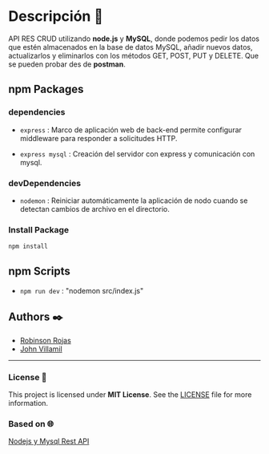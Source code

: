 # Descripción 📃

API RES CRUD utilizando **node.js** y **MySQL**, donde podemos pedir los datos que estén almacenados en la base de datos MySQL, añadir nuevos datos, actualizarlos y eliminarlos con los métodos GET, POST, PUT y DELETE. Que se pueden probar des de **postman**.

## npm Packages

### dependencies

- `express` : Marco de aplicación web de back-end permite configurar middleware para responder a solicitudes HTTP.

- `express mysql` : Creación del servidor con express y comunicación con mysql.

### devDependencies

- `nodemon` : Reiniciar automáticamente la aplicación de nodo cuando se detectan cambios de archivo en el directorio.

### Install Package

```bash
npm install
```

## npm Scripts

- `npm run dev` : "nodemon src/index.js"

## Authors ✒️

- [Robinson Rojas](https://github.com/RobinsonRojas)
- [John Villamil](https://github.com/jdsvg)

---

### License 📝

This project is licensed under **MIT License**. See the [LICENSE](LICENSE) file for more information.

### Based on 🌐

[Nodejs y Mysql Rest API](https://www.youtube.com/watch?v=p8CoR-wymQg&ab_channel=Fazt/)
